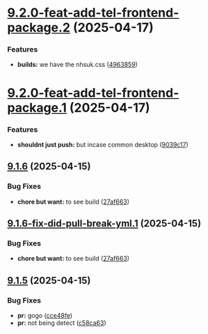 # [9.2.0-feat-add-tel-frontend-package.2](https://github.com/TechnologyEnhancedLearning/GitPageBlazorWASM/compare/v9.2.0-feat-add-tel-frontend-package.1...v9.2.0-feat-add-tel-frontend-package.2) (2025-04-17)


### Features

* **builds:** we have the nhsuk.css ([4963859](https://github.com/TechnologyEnhancedLearning/GitPageBlazorWASM/commit/4963859baecfb394e806247e9c7815f8468deda8))

# [9.2.0-feat-add-tel-frontend-package.1](https://github.com/TechnologyEnhancedLearning/GitPageBlazorWASM/compare/v9.1.6...v9.2.0-feat-add-tel-frontend-package.1) (2025-04-17)


### Features

* **shouldnt just push:** but incase common desktop ([9039c17](https://github.com/TechnologyEnhancedLearning/GitPageBlazorWASM/commit/9039c1787af8e8d6f4cdee75f84610faf9cb389f))

## [9.1.6](https://github.com/TechnologyEnhancedLearning/GitPageBlazorWASM/compare/v9.1.5...v9.1.6) (2025-04-15)


### Bug Fixes

* **chore but want:** to see build ([27af663](https://github.com/TechnologyEnhancedLearning/GitPageBlazorWASM/commit/27af6630c8aadfe4bdffc3504cd0931bf55206c5))

## [9.1.6-fix-did-pull-break-yml.1](https://github.com/TechnologyEnhancedLearning/GitPageBlazorWASM/compare/v9.1.5...v9.1.6-fix-did-pull-break-yml.1) (2025-04-15)


### Bug Fixes

* **chore but want:** to see build ([27af663](https://github.com/TechnologyEnhancedLearning/GitPageBlazorWASM/commit/27af6630c8aadfe4bdffc3504cd0931bf55206c5))

## [9.1.5](https://github.com/TechnologyEnhancedLearning/GitPageBlazorWASM/compare/v9.1.4...v9.1.5) (2025-04-15)


### Bug Fixes

* **pr:** gogo ([cce48fe](https://github.com/TechnologyEnhancedLearning/GitPageBlazorWASM/commit/cce48feb3cf1aa73005bbc44f6e798792d63edc3))
* **pr:** not being detect ([c58ca63](https://github.com/TechnologyEnhancedLearning/GitPageBlazorWASM/commit/c58ca63c40cac107205467e022fefa54eda9f54c))
